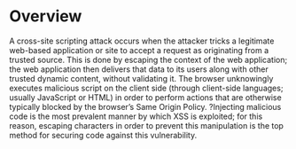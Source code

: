 # Overview

A cross-site scripting attack occurs when the attacker tricks a legitimate web-based application or site to accept a request as originating from a trusted source. This is done by escaping the context of the web application; the web application then delivers that data to its users along with other trusted dynamic content, without validating it. The browser unknowingly executes malicious script on the client side (through client-side languages; usually JavaScript or HTML) in order to perform actions that are otherwise typically blocked by the browser’s Same Origin Policy. ?Injecting malicious code is the most prevalent manner by which XSS is exploited; for this reason, escaping characters in order to prevent this manipulation is the top method for securing code against this vulnerability.
